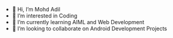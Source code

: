 - 👋 Hi, I’m Mohd Adil
- 👀 I’m interested in Coding
- 🌱 I’m currently learning AIML and Web Development
- 💞️ I’m looking to collaborate on Android Development Projects

<!---
A404404/A404404 is a ✨ special ✨ repository because its `README.md` (this file) appears on your GitHub profile.
You can click the Preview link to take a look at your changes.
--->
